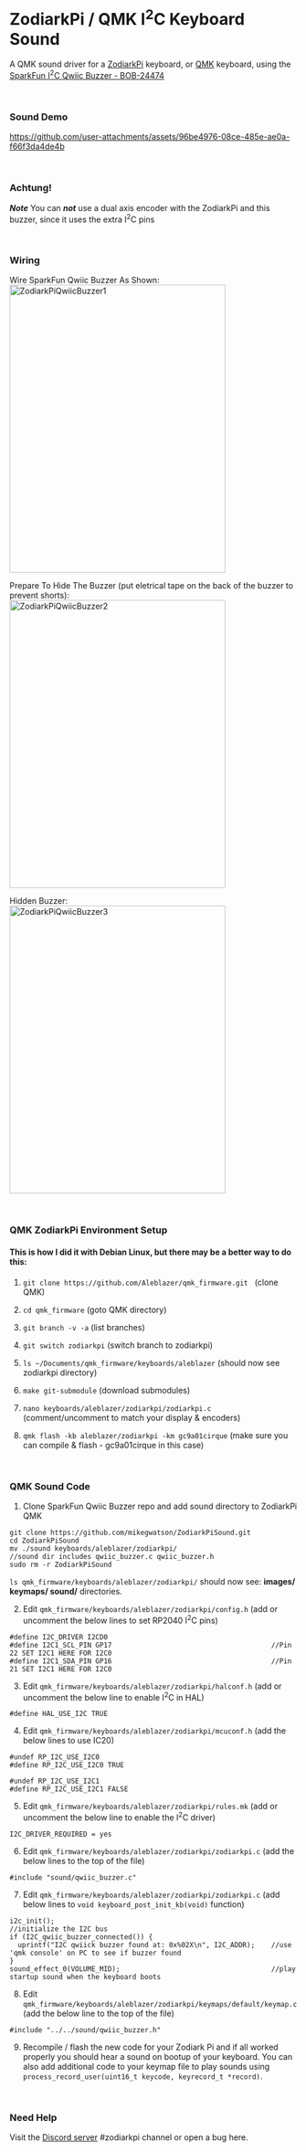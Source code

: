 # ZodiarkPi / QMK I<sup>2</sup>C Keyboard Sound
A QMK sound driver for a [ZodiarkPi](https://www.splitlogic.xyz/shop/splitlogic/p/zodiarkpi) keyboard, or [QMK](https://github.com/qmk/qmk_firmware) keyboard, using the [SparkFun I<sup>2</sup>C Qwiic Buzzer - BOB-24474](https://www.sparkfun.com/sparkfun-qwiic-buzzer.html) 

&nbsp;

### Sound Demo
https://github.com/user-attachments/assets/96be4976-08ce-485e-ae0a-f66f3da4de4b

&nbsp;

### Achtung!
***Note*** You can _**not**_ use a dual axis encoder with the ZodiarkPi and this buzzer, since it uses the extra I<sup>2</sup>C pins

&nbsp;

### Wiring
Wire SparkFun Qwiic Buzzer As Shown:<br>
<img src="https://github.com/user-attachments/assets/e8fe0486-fe48-446f-a433-ebbc0ed86099" alt="ZodiarkPiQwiicBuzzer1" width="378" height="504">

Prepare To Hide The Buzzer (put eletrical tape on the back of the buzzer to prevent shorts):<br>
<img src="https://github.com/user-attachments/assets/f68df095-2718-4d6e-a544-9b7926785d68" alt="ZodiarkPiQwiicBuzzer2" width="378" height="504">

Hidden Buzzer:<br>
<img src="https://github.com/user-attachments/assets/a4206b62-00a4-41c0-b92e-fb1d38929b1d" alt="ZodiarkPiQwiicBuzzer3" width="378" height="504">

&nbsp;

### QMK ZodiarkPi Environment Setup 
#### This is how I did it with Debian Linux, but there may be a better way to do this:
1. ```git clone https://github.com/Aleblazer/qmk_firmware.git```&nbsp;&nbsp;&nbsp;(clone QMK)
   
2. ```cd qmk_firmware```                                               (goto QMK directory)

3. ```git branch -v -a```                                              (list branches)

4. ```git switch zodiarkpi```                                          (switch branch to zodiarkpi)

5. ```ls ~/Documents/qmk_firmware/keyboards/aleblazer```               (should now see zodiarkpi directory)

6. ```make git-submodule```                                            (download submodules)

7. ```nano keyboards/aleblazer/zodiarkpi/zodiarkpi.c```                (comment/uncomment to match your display & encoders)

8. ```qmk flash -kb aleblazer/zodiarkpi -km gc9a01cirque```            (make sure you can compile & flash - gc9a01cirque in this case)   

&nbsp;

### QMK Sound Code
1. Clone SparkFun Qwiic Buzzer repo and add sound directory to ZodiarkPi QMK
```
git clone https://github.com/mikegwatson/ZodiarkPiSound.git
cd ZodiarkPiSound
mv ./sound keyboards/aleblazer/zodiarkpi/                       //sound dir includes qwiic_buzzer.c qwiic_buzzer.h
sudo rm -r ZodiarkPiSound
```
```ls qmk_firmware/keyboards/aleblazer/zodiarkpi/``` should now see: **images/ keymaps/ sound/** directories.

2. Edit ```qmk_firmware/keyboards/aleblazer/zodiarkpi/config.h```      (add or uncomment the below lines to set RP2040 I<sup>2</sup>C pins)
```
#define I2C_DRIVER I2CD0
#define I2C1_SCL_PIN GP17                                       //Pin 22 SET I2C1 HERE FOR I2C0
#define I2C1_SDA_PIN GP16                                       //Pin 21 SET I2C1 HERE FOR I2C0
```

3. Edit ```qmk_firmware/keyboards/aleblazer/zodiarkpi/halconf.h```     (add or uncomment the below line to enable I<sup>2</sup>C in HAL)
```
#define HAL_USE_I2C TRUE
```

4. Edit ```qmk_firmware/keyboards/aleblazer/zodiarkpi/mcuconf.h```     (add the below lines to use IC20)
```
#undef RP_I2C_USE_I2C0
#define RP_I2C_USE_I2C0 TRUE

#undef RP_I2C_USE_I2C1
#define RP_I2C_USE_I2C1 FALSE
```

5. Edit ```qmk_firmware/keyboards/aleblazer/zodiarkpi/rules.mk```      (add or uncomment the below line to enable the I<sup>2</sup>C driver)
```
I2C_DRIVER_REQUIRED = yes
```

6. Edit ```qmk_firmware/keyboards/aleblazer/zodiarkpi/zodiarkpi.c```   (add the below lines to the top of the file)
```
#include "sound/qwiic_buzzer.c"
```

7. Edit ```qmk_firmware/keyboards/aleblazer/zodiarkpi/zodiarkpi.c```   (add below lines to ```void keyboard_post_init_kb(void)``` function)
```
i2c_init();                                                     //initialize the I2C bus
if (I2C_qwiic_buzzer_connected()) {
  uprintf("I2C qwiick buzzer found at: 0x%02X\n", I2C_ADDR);    //use 'qmk console' on PC to see if buzzer found
}
sound_effect_0(VOLUME_MID);                                     //play startup sound when the keyboard boots     
```

8. Edit ```qmk_firmware/keyboards/aleblazer/zodiarkpi/keymaps/default/keymap.c``` (add the below line to the top of the file)
```
#include "../../sound/qwiic_buzzer.h"
```

9. Recompile / flash the new code for your Zodiark Pi and if all worked properly you should hear a sound on bootup of your keyboard.
   You can also add additional code to your keymap file to play sounds using ```process_record_user(uint16_t keycode, keyrecord_t *record)```. 

&nbsp;

### Need Help
Visit the [Discord server](https://discord.gg/BCSbXwskVt) #zodiarkpi channel or open a bug here.
